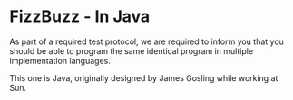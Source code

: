 # FizzBuzz - In Java

As part of a required test protocol, we are required to inform you that you
should be able to program the same identical program in multiple
implementation languages.

This one is Java, originally designed by James Gosling while working at Sun.
